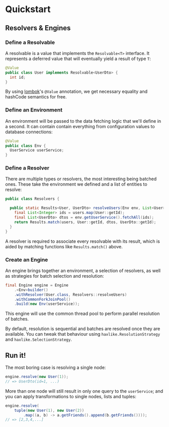 # Quickstart

## Resolvers & Engines

### Define a Resolvable

A resolvable is a value that implements the `Resolvable<T>` interface. It represents
a deferred value that will eventually yield a result of type `T`:

```java
@Value
public class User implements Resolvable<UserDto> {
  int id;
}
```

By using [lombok][]'s `@Value` annotation, we get necessary equality and hashCode
semantics for free.

[lombok]: https://projectlombok.org/

### Define an Environment

An environment will be passed to the data fetching logic that we'll define in a
second. It can contain contain everything from configuration values to database
connections:

```java
@Value
public class Env {
  UserService userService;
}
```

### Define a Resolver

There are multiple types or resolvers, the most interesting being batched ones.
These take the environment we defined and a list of entities to resolve:

```java
public class Resolvers {

  public static Results<User, UserDto> resolveUsers(Env env, List<User> users) {
    final List<Integer> ids = users.map(User::getId);
    final List<UserDto> dtos = env.getUserService().fetchAll(ids);
    return Results.match(users, User::getId, dtos, UserDto::getId);
  }
}
```

A resolver is required to associate every resolvable with its result, which is
aided by matching functions like `Results.match()` above.

### Create an Engine

An engine brings together an environment, a selection of resolvers, as well as
strategies for batch selection and resolution:

```java
final Engine engine = Engine
    .<Env>builder()
    .withResolver(User.class, Resolvers::resolveUsers)
    .withCommonForkJoinPool()
    .build(new Env(userService));
```

This engine will use the common thread pool to perform parallel resolution
of batches.

By default, resolution is sequential and batches are resolved once they are
available. You can tweak that behaviour using `haxlike.ResolutionStrategy`
and `haxlike.SelectionStrategy`.

## Run it!

The most boring case is resolving a single node:

```java
engine.resolve(new User(1));
// => UserDto(id=1, ...)
```

More than one node will still result in only one query to the `userService`;
and you can apply transformations to single nodes, lists and tuples:

```java
engine.resolve(
    tuple(new User(1), new User(2))
        .map((a, b) -> a.getFriends().append(b.getFriends())));
// => [2,3,4,...]
```
